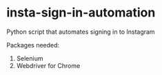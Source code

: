 # insta-sign-in-automation
Python script that automates signing in to Instagram

Packages needed: 

1. Selenium
2. Webdriver for Chrome
